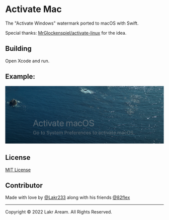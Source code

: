 # Activate Mac

The "Activate Windows" watermark ported to macOS with Swift.

Special thanks: [MrGlockenspiel/activate-linux](https://github.com/MrGlockenspiel/activate-linux) for the idea.

## Building

Open Xcode and run.

## Example:

![Preview](./Resources/Preview.png)

## License

[MIT License](./LICENSE)

## Contributor

Made with love by [@Lakr233](https://twitter.com/Lakr233) along with his friends [@82flex](https://twitter.com/82flex)

---

Copyright © 2022 Lakr Aream. All Rights Reserved.